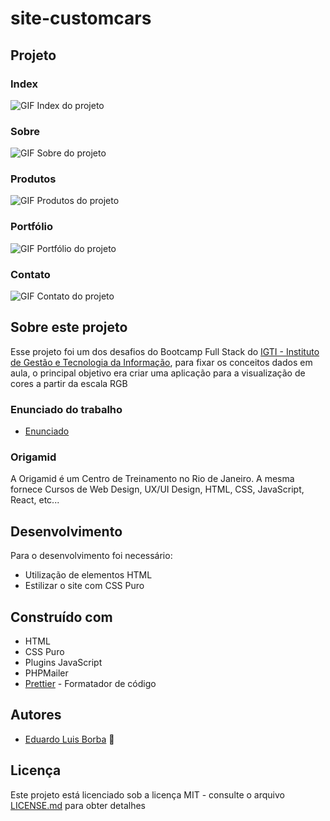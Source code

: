 # site-customcars

## Projeto

### Index
![GIF Index do projeto](https://github.com/DuhBorba/site-customcars/blob/main/demo-index.gif)

### Sobre
![GIF Sobre do projeto](https://github.com/DuhBorba/site-customcars/blob/main/demo-sobre.gif)

### Produtos
![GIF Produtos do projeto](https://github.com/DuhBorba/site-customcars/blob/main/demo-produtos.gif)

### Portfólio
![GIF Portfólio do projeto](https://github.com/DuhBorba/site-customcars/blob/main/demo-portfolio.gif)

### Contato
![GIF Contato do projeto](https://github.com/DuhBorba/site-customcars/blob/main/demo-contato.gif)

## Sobre este projeto
Esse projeto foi um dos desafios do Bootcamp Full Stack do [IGTI - Instituto de Gestão e Tecnologia da Informação](https://www.igti.com.br/), 
para fixar os conceitos dados em aula, o principal objetivo era criar uma aplicação para a visualização de cores a partir da escala RGB

### Enunciado do trabalho
* [Enunciado](https://github.com/DuhBorba/RGB-Color/blob/master/enunciado.pdf)

### Origamid
A Origamid é um Centro de Treinamento no Rio de Janeiro. A mesma fornece Cursos de Web Design, UX/UI Design, HTML, CSS, JavaScript, React, etc...

## Desenvolvimento

Para o desenvolvimento foi necessário:
* Utilização de elementos HTML
* Estilizar o site com CSS Puro

## Construído com

* HTML
* CSS Puro
* Plugins JavaScript
* PHPMailer
* [Prettier](https://prettier.io/) - Formatador de código

## Autores

* [Eduardo Luis Borba](https://github.com/DuhBorba) :rocket:

## Licença

Este projeto está licenciado sob a licença MIT - consulte o arquivo [LICENSE.md](LICENSE.md) para obter detalhes
